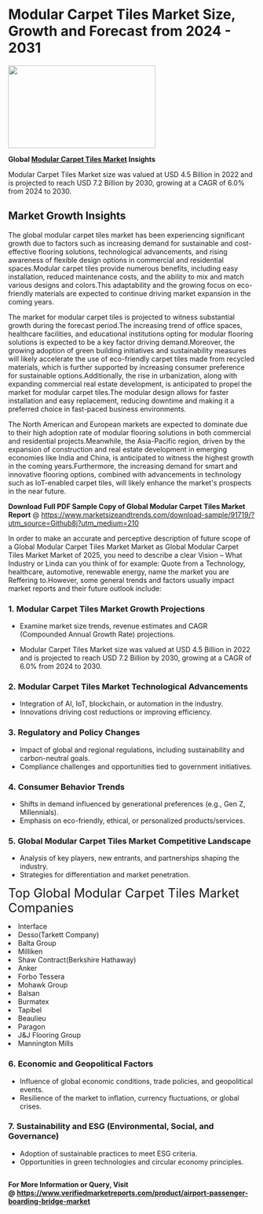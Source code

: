 <H1>Modular Carpet Tiles Market Size, Growth and Forecast from 2024 - 2031</H1><img class="aligncenter size-medium wp-image-584254" src="https://thirdeyenews.in/wp-content/uploads/2024/09/Global-Market-Research-300x168.jpeg" alt="" width="300" height="168" /><p><strong>Global&nbsp;<a href="https://www.marketsizeandtrends.com/download-sample/91719/?utm_source=Github8j?utm_medium=210">Modular Carpet Tiles Market</a> Insights</strong></p><p>Modular Carpet Tiles Market size was valued at USD 4.5 Billion in 2022 and is projected to reach USD 7.2 Billion by 2030, growing at a CAGR of 6.0% from 2024 to 2030.</p><p><h2>Market Growth Insights</h2> <p>The global modular carpet tiles market has been experiencing significant growth due to factors such as increasing demand for sustainable and cost-effective flooring solutions, technological advancements, and rising awareness of flexible design options in commercial and residential spaces.Modular carpet tiles provide numerous benefits, including easy installation, reduced maintenance costs, and the ability to mix and match various designs and colors.This adaptability and the growing focus on eco-friendly materials are expected to continue driving market expansion in the coming years.</p> <p>The market for modular carpet tiles is projected to witness substantial growth during the forecast period.The increasing trend of office spaces, healthcare facilities, and educational institutions opting for modular flooring solutions is expected to be a key factor driving demand.Moreover, the growing adoption of green building initiatives and sustainability measures will likely accelerate the use of eco-friendly carpet tiles made from recycled materials, which is further supported by increasing consumer preference for sustainable options.Additionally, the rise in urbanization, along with expanding commercial real estate development, is anticipated to propel the market for modular carpet tiles.The modular design allows for faster installation and easy replacement, reducing downtime and making it a preferred choice in fast-paced business environments.</p> <p>The North American and European markets are expected to dominate due to their high adoption rate of modular flooring solutions in both commercial and residential projects.Meanwhile, the Asia-Pacific region, driven by the expansion of construction and real estate development in emerging economies like India and China, is anticipated to witness the highest growth in the coming years.Furthermore, the increasing demand for smart and innovative flooring options, combined with advancements in technology such as IoT-enabled carpet tiles, will likely enhance the market's prospects in the near future.</p> <p><span class=""><strong>Download Full PDF Sample Copy of Global Modular Carpet Tiles Market Report</strong> @ <a href="https://www.marketsizeandtrends.com/download-sample/91719/?utm_source=Github8j?utm_medium=210" target="_blank">https://www.marketsizeandtrends.com/download-sample/91719/?utm_source=Github8j?utm_medium=210</a></span></p><p>In order to make an accurate and perceptive description of future scope of a Global&nbsp;Modular Carpet Tiles Market Market as Global&nbsp;Modular Carpet Tiles Market Market of 2025, you need to describe a clear Vision &ndash; What Industry or Linda can you think of for example: Quote from a Technology, healthcare, automotive, renewable energy, name the market you are Reffering to.However, some general trends and factors usually impact market reports and their future outlook include:</p><h3>1.&nbsp;<strong>Modular Carpet Tiles Market Growth Projections</strong></h3><ul><li>Examine market size trends, revenue estimates and CAGR (Compounded Annual Growth Rate) projections.</li><li><p>Modular Carpet Tiles Market size was valued at USD 4.5 Billion in 2022 and is projected to reach USD 7.2 Billion by 2030, growing at a CAGR of 6.0% from 2024 to 2030.</p></li></ul><h3>2.&nbsp;<strong>Modular Carpet Tiles Market Technological Advancements</strong></h3><ul><li>Integration of AI, IoT, blockchain, or automation in the industry.</li><li>Innovations driving cost reductions or improving efficiency.</li></ul><h3>3.&nbsp;<strong>Regulatory and Policy Changes</strong></h3><ul><li>Impact of global and regional regulations, including sustainability and carbon-neutral goals.</li><li>Compliance challenges and opportunities tied to government initiatives.</li></ul><h3>4.&nbsp;<strong>Consumer Behavior Trends</strong></h3><ul><li>Shifts in demand influenced by generational preferences (e.g., Gen Z, Millennials).</li><li>Emphasis on eco-friendly, ethical, or personalized products/services.</li></ul><h3>5.&nbsp;<strong>Global Modular Carpet Tiles Market Competitive Landscape</strong></h3><ul><li>Analysis of key players, new entrants, and partnerships shaping the industry.</li><li>Strategies for differentiation and market penetration.</li></ul><p data-pm-slice="1 1 []"><span style="color: inherit; font-family: inherit; font-size: 25px;">Top Global Modular Carpet Tiles Market Companies</span></p><div class="" data-test-id=""><p><li>Interface</li><li> Desso(Tarkett Company)</li><li> Balta Group</li><li> Milliken</li><li> Shaw Contract(Berkshire Hathaway)</li><li> Anker</li><li> Forbo Tessera</li><li> Mohawk Group</li><li> Balsan</li><li> Burmatex</li><li> Tapibel</li><li> Beaulieu</li><li> Paragon</li><li> J&J Flooring Group</li><li> Mannington Mills</li></p></div><h3>6.&nbsp;<strong>Economic and Geopolitical Factors</strong></h3><ul><li>Influence of global economic conditions, trade policies, and geopolitical events.</li><li>Resilience of the market to inflation, currency fluctuations, or global crises.</li></ul><h3>7.&nbsp;<strong>Sustainability and ESG (Environmental, Social, and Governance)</strong></h3><ul><li>Adoption of sustainable practices to meet ESG criteria.</li><li>Opportunities in green technologies and circular economy principles.</li></ul><h2><strong style="font-size: 14px;">For More Information or Query, Visit @&nbsp;</strong><a style="background-color: #ffffff; font-size: 14px;" href="https://www.marketsizeandtrends.com/report/modular-carpet-tiles-market/" target="_blank">https://www.verifiedmarketreports.com/product/airport-passenger-boarding-bridge-market</a></h2>
